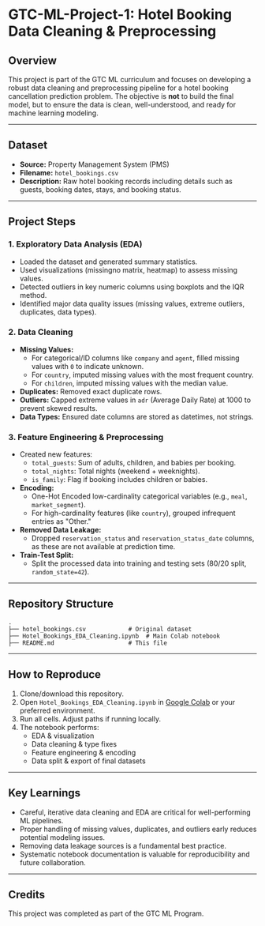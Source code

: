 # GTC-ML-Project-1: Hotel Booking Data Cleaning & Preprocessing

## Overview
This project is part of the GTC ML curriculum and focuses on developing a robust data cleaning and preprocessing pipeline for a hotel booking cancellation prediction problem. The objective is **not** to build the final model, but to ensure the data is clean, well-understood, and ready for machine learning modeling.

---

## Dataset
- **Source:** Property Management System (PMS)
- **Filename:** `hotel_bookings.csv`
- **Description:** Raw hotel booking records including details such as guests, booking dates, stays, and booking status.

---

## Project Steps

### 1. Exploratory Data Analysis (EDA)
- Loaded the dataset and generated summary statistics.
- Used visualizations (missingno matrix, heatmap) to assess missing values.
- Detected outliers in key numeric columns using boxplots and the IQR method.
- Identified major data quality issues (missing values, extreme outliers, duplicates, data types).

### 2. Data Cleaning
- **Missing Values:**
  - For categorical/ID columns like `company` and `agent`, filled missing values with `0` to indicate unknown.
  - For `country`, imputed missing values with the most frequent country.
  - For `children`, imputed missing values with the median value.
- **Duplicates:** Removed exact duplicate rows.
- **Outliers:** Capped extreme values in `adr` (Average Daily Rate) at 1000 to prevent skewed results.
- **Data Types:** Ensured date columns are stored as datetimes, not strings.

### 3. Feature Engineering & Preprocessing
- Created new features:
    - `total_guests`: Sum of adults, children, and babies per booking.
    - `total_nights`: Total nights (weekend + weeknights).
    - `is_family`: Flag if booking includes children or babies.
- **Encoding:**
    - One-Hot Encoded low-cardinality categorical variables (e.g., `meal`, `market_segment`).
    - For high-cardinality features (like `country`), grouped infrequent entries as "Other."
- **Removed Data Leakage:**
    - Dropped `reservation_status` and `reservation_status_date` columns, as these are not available at prediction time.
- **Train-Test Split:**
    - Split the processed data into training and testing sets (80/20 split, `random_state=42`).

---

## Repository Structure

```
.
├── hotel_bookings.csv            # Original dataset
├── Hotel_Bookings_EDA_Cleaning.ipynb  # Main Colab notebook
├── README.md                     # This file
```

---

## How to Reproduce

1. Clone/download this repository.
2. Open `Hotel_Bookings_EDA_Cleaning.ipynb` in [Google Colab](https://colab.research.google.com/) or your preferred environment.
3. Run all cells. Adjust paths if running locally.
4. The notebook performs:
    - EDA & visualization
    - Data cleaning & type fixes
    - Feature engineering & encoding
    - Data split & export of final datasets

---

## Key Learnings

- Careful, iterative data cleaning and EDA are critical for well-performing ML pipelines.
- Proper handling of missing values, duplicates, and outliers early reduces potential modeling issues.
- Removing data leakage sources is a fundamental best practice.
- Systematic notebook documentation is valuable for reproducibility and future collaboration.

---

## Credits
This project was completed as part of the GTC ML Program.
